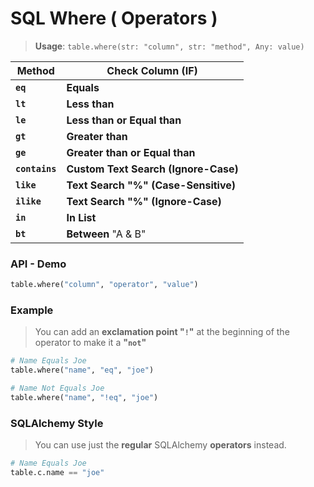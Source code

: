 # SQL **Where** ( Operators )

> **Usage**: `table.where(str: "column", str: "method", Any: value)`

| Method         | Check Column (IF)                    |
| -------------- | ------------------------------------ |
| **`eq`**       | **Equals**                           |
| **`lt`**       | **Less than**                        |
| **`le`**       | **Less than or Equal than**          |
| **`gt`**       | **Greater than**                     |
| **`ge`**       | **Greater than or Equal than**       |
| **`contains`** | **Custom Text Search (Ignore-Case)** |
| **`like`**     | **Text Search "%" (Case-Sensitive)** |
| **`ilike`**    | **Text Search "%" (Ignore-Case)**    |
| **`in`**       | **In List**                          |
| **`bt`**       | **Between** "A & B"                  |

### API - **Demo**

```python
table.where("column", "operator", "value")
```

### **Example**

> You can add an **exclamation point "`!`"** at the beginning of the operator to make it a **"`not`"**

```python
# Name Equals Joe
table.where("name", "eq", "joe")

# Name Not Equals Joe
table.where("name", "!eq", "joe")
```

### **SQLAlchemy Style**

> You can use just the **regular** SQLAlchemy **operators** instead.

```python
# Name Equals Joe
table.c.name == "joe"
```
